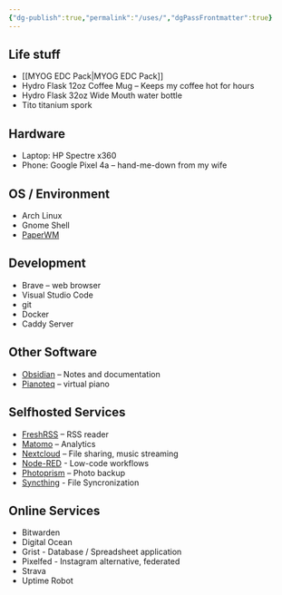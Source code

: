 ```yaml
---
{"dg-publish":true,"permalink":"/uses/","dgPassFrontmatter":true}
---
```



## Life stuff

- [[MYOG EDC Pack\|MYOG EDC Pack]]
- Hydro Flask 12oz Coffee Mug – Keeps my coffee hot for hours
- Hydro Flask 32oz Wide Mouth water bottle
- Tito titanium spork

## Hardware

- Laptop: HP Spectre x360
- Phone: Google Pixel 4a – hand-me-down from my wife

## OS / Environment

- Arch Linux
- Gnome Shell
- [PaperWM](https://github.com/paperwm/PaperWM)

## Development

- Brave – web browser
- Visual Studio Code
- git
- Docker
- Caddy Server

## Other Software

- [Obsidian](https://obsidian.md/) – Notes and documentation
- [Pianoteq](https://www.pianoteq.com/) – virtual piano

## Selfhosted Services

- [FreshRSS](https://www.freshrss.org/) – RSS reader
- [Matomo](https://matomo.org/) – Analytics
- [Nextcloud](https://nextcloud.com/) – File sharing, music streaming
- [Node-RED](https://nodered.org/) - Low-code workflows
- [Photoprism](https://photoprism.app/) – Photo backup
- [Syncthing](https://syncthing.net/) - File Syncronization

## Online Services

- Bitwarden
- Digital Ocean
- Grist - Database / Spreadsheet application
- Pixelfed - Instagram alternative, federated
- Strava
- Uptime Robot
